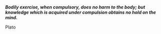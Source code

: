 _**Bodily exercise, when compulsory, does no harm to the body; but knowledge which is acquired under compulsion obtains no hold on the mind.**_

Plato